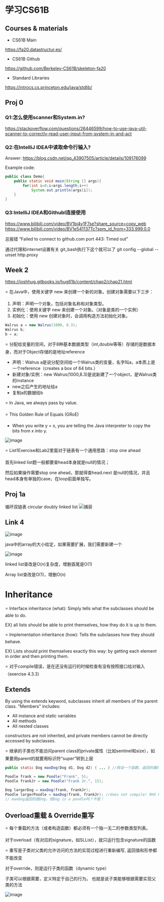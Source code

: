 # 学习CS61B
## Courses & materials
- CS61B Main

https://fa20.datastructur.es/

- CS61B Github

https://github.com/Berkeley-CS61B/skeleton-fa20

- Standard Libraries

https://introcs.cs.princeton.edu/java/stdlib/

## Proj 0
### Q1:怎么使用scanner和System.in?

https://stackoverflow.com/questions/26446599/how-to-use-java-util-scanner-to-correctly-read-user-input-from-system-in-and-act

### Q2:在IntelliJ IDEA中读取命令行输入?
Answer: https://blog.csdn.net/qq_43907505/article/details/109176099

Example code:
```java
public class Demo{
    public static void main(String [] args){
        for(int i=0;i<args.length;i++)
            System.out.println(args[i]);
    }
}
```
### Q3:IntelliJ IDEA和Githubl连接使用
https://www.bilibili.com/video/BV1bi4y1F7se?share_source=copy_web
https://www.bilibili.com/video/BV1e541137Tc?spm_id_from=333.999.0.0

总报错 “Failed to connect to github.com port 443: Timed out”

通过代理和internet设置有关
git_bash执行下这个就可以了 git config --global --unset http.proxy


## Week 2
https://joshhug.gitbooks.io/hug61b/content/chap2/chap21.html

⭐ 在Java中，使用关键字 new 来创建一个新的对象。创建对象需要以下三步：
1. 声明：声明一个对象，包括对象名称和对象类型。
2. 实例化：使用关键字 new 来创建一个对象。（对象是类的一个实例）
3. 初始化：使用 new 创建对象时，会调用构造方法初始化对象。

```java
Walrus a = new Walrus(1000, 8.3);
Walrus b;
b = a;
```
⭐ 分配给变量的空间，对于8种基本数据类型（int,double等等）存储的是数据本身，而对于Object存储的是地址reference
- 声明：Walrus a是说分配空间给一个Walrus类的变量，名字叫a，a本质上是一个reference（creates a box of 64 bits.）
- 新建对象/实例：new Walrus(1000,8.3)是说新建了一个object，是Walrus类的instance
- new之后产生的地址给a
- 复制a的数据给b

⭐ In Java, we always pass by value.

⭐ This Golden Rule of Equals (GRoE)
- When you write y = x, you are telling the Java interpreter to copy the bits from x into y. 


![image](https://user-images.githubusercontent.com/76512484/137616875-a396c2b7-9ca0-40e0-a6a0-b28d5069a479.png)

⭐ List1Exercise和Lab2里面对于链表有一个通用思路：stop one ahead

首先linked list题一般都要查head本身就是null的情况；

然后如果操作需要stop one ahead，那就得查head.next 是null的情况，并且head本身有单独的case，在loop前面单独写。

## Proj 1a
循环双链表 circular doubly linked list
![捕获](https://user-images.githubusercontent.com/76512484/138862425-01216d3c-9b16-4e8c-bd91-800516025a08.PNG)
## Link 4
![image](https://user-images.githubusercontent.com/76512484/139063623-9de9b27d-183f-4ab5-bd07-6334c33518c3.png)

java中的array的大小给定，如果需要扩展，我们需要新建一个

![image](https://user-images.githubusercontent.com/76512484/139182385-cddff614-8752-4e53-809e-7b36756cbc14.png)

linked list查改是O(n)复杂度，增删首尾是O(1)

Array list查改是O(1)，增删O(n)

# Inheritance
⭐ Interface inheritance (what): Simply tells what the subclasses should be able to do.

EX) all lists should be able to print themselves, how they do it is up to them.

⭐ Implementation inheritance (how): Tells the subclasses how they should behave.

EX) Lists should print themselves exactly this way: by getting each element in order and then printing them.

⭐ 对于compile错误，是在还没有运行的时候检查有没有按照接口给对输入（exercise 4.3.3）
## Extends
By using the extends keyword, subclasses inherit all members of the parent class. "Members" includes:

- All instance and static variables
- All methods
- All nested classes

constructors are not inherited, and private members cannot be directly accessed by subclasses.

⭐ 继承的子类也不能访问parent class的private属性（比如sentinel和size），如果要用parent的就要用标识符“super”转到上层
```java
public static Dog maxDog(Dog d1, Dog d2) { ... } //假设一个函数，返回的是Dog

Poodle frank = new Poodle("Frank", 5);
Poodle frankJr = new Poodle("Frank Jr.", 15);

Dog largerDog = maxDog(frank, frankJr);
Poodle largerPoodle = maxDog(frank, frankJr); //does not compile! RHS has compile-time type Dog
// maxDog返回的是Dog，但Dog is a poodle吗？不是！
```

## Overload重载 & Override重写
⭐ 每个重载的方法（或者构造函数）都必须有一个独一无二的参数类型列表。

对于overload（有对应的signature，如SLList<String>），就只运行包含signature的函数

⭐ 重写是子类对父类的允许访问的方法的实现过程进行重新编写, 返回值和形参都不能改变

对于override，则是运行子类的函数（dynamic type）

子类可以根据需要，定义特定于自己的行为。 也就是说子类能够根据需要实现父类的方法

![image](https://user-images.githubusercontent.com/76512484/141981913-e59e4983-a08b-4ca2-a416-f09843fe6274.png)
    

